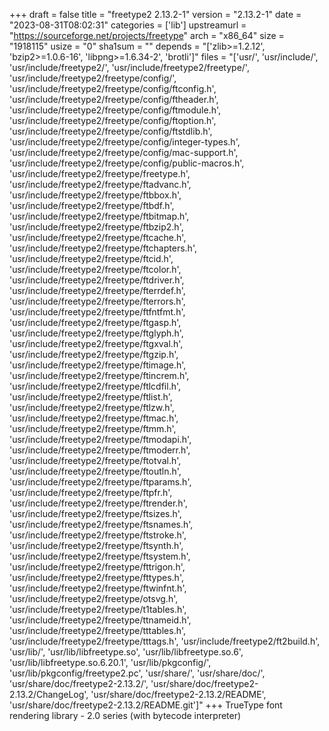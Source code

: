 +++
draft = false
title = "freetype2 2.13.2-1"
version = "2.13.2-1"
date = "2023-08-31T08:02:31"
categories = ['lib']
upstreamurl = "https://sourceforge.net/projects/freetype"
arch = "x86_64"
size = "1918115"
usize = "0"
sha1sum = ""
depends = "['zlib>=1.2.12', 'bzip2>=1.0.6-16', 'libpng>=1.6.34-2', 'brotli']"
files = "['usr/', 'usr/include/', 'usr/include/freetype2/', 'usr/include/freetype2/freetype/', 'usr/include/freetype2/freetype/config/', 'usr/include/freetype2/freetype/config/ftconfig.h', 'usr/include/freetype2/freetype/config/ftheader.h', 'usr/include/freetype2/freetype/config/ftmodule.h', 'usr/include/freetype2/freetype/config/ftoption.h', 'usr/include/freetype2/freetype/config/ftstdlib.h', 'usr/include/freetype2/freetype/config/integer-types.h', 'usr/include/freetype2/freetype/config/mac-support.h', 'usr/include/freetype2/freetype/config/public-macros.h', 'usr/include/freetype2/freetype/freetype.h', 'usr/include/freetype2/freetype/ftadvanc.h', 'usr/include/freetype2/freetype/ftbbox.h', 'usr/include/freetype2/freetype/ftbdf.h', 'usr/include/freetype2/freetype/ftbitmap.h', 'usr/include/freetype2/freetype/ftbzip2.h', 'usr/include/freetype2/freetype/ftcache.h', 'usr/include/freetype2/freetype/ftchapters.h', 'usr/include/freetype2/freetype/ftcid.h', 'usr/include/freetype2/freetype/ftcolor.h', 'usr/include/freetype2/freetype/ftdriver.h', 'usr/include/freetype2/freetype/fterrdef.h', 'usr/include/freetype2/freetype/fterrors.h', 'usr/include/freetype2/freetype/ftfntfmt.h', 'usr/include/freetype2/freetype/ftgasp.h', 'usr/include/freetype2/freetype/ftglyph.h', 'usr/include/freetype2/freetype/ftgxval.h', 'usr/include/freetype2/freetype/ftgzip.h', 'usr/include/freetype2/freetype/ftimage.h', 'usr/include/freetype2/freetype/ftincrem.h', 'usr/include/freetype2/freetype/ftlcdfil.h', 'usr/include/freetype2/freetype/ftlist.h', 'usr/include/freetype2/freetype/ftlzw.h', 'usr/include/freetype2/freetype/ftmac.h', 'usr/include/freetype2/freetype/ftmm.h', 'usr/include/freetype2/freetype/ftmodapi.h', 'usr/include/freetype2/freetype/ftmoderr.h', 'usr/include/freetype2/freetype/ftotval.h', 'usr/include/freetype2/freetype/ftoutln.h', 'usr/include/freetype2/freetype/ftparams.h', 'usr/include/freetype2/freetype/ftpfr.h', 'usr/include/freetype2/freetype/ftrender.h', 'usr/include/freetype2/freetype/ftsizes.h', 'usr/include/freetype2/freetype/ftsnames.h', 'usr/include/freetype2/freetype/ftstroke.h', 'usr/include/freetype2/freetype/ftsynth.h', 'usr/include/freetype2/freetype/ftsystem.h', 'usr/include/freetype2/freetype/fttrigon.h', 'usr/include/freetype2/freetype/fttypes.h', 'usr/include/freetype2/freetype/ftwinfnt.h', 'usr/include/freetype2/freetype/otsvg.h', 'usr/include/freetype2/freetype/t1tables.h', 'usr/include/freetype2/freetype/ttnameid.h', 'usr/include/freetype2/freetype/tttables.h', 'usr/include/freetype2/freetype/tttags.h', 'usr/include/freetype2/ft2build.h', 'usr/lib/', 'usr/lib/libfreetype.so', 'usr/lib/libfreetype.so.6', 'usr/lib/libfreetype.so.6.20.1', 'usr/lib/pkgconfig/', 'usr/lib/pkgconfig/freetype2.pc', 'usr/share/', 'usr/share/doc/', 'usr/share/doc/freetype2-2.13.2/', 'usr/share/doc/freetype2-2.13.2/ChangeLog', 'usr/share/doc/freetype2-2.13.2/README', 'usr/share/doc/freetype2-2.13.2/README.git']"
+++
TrueType font rendering library - 2.0 series (with bytecode interpreter)